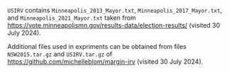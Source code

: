 `USIRV` contains `Minneapolis_2013_Mayor.txt`, `Minneapolis_2017_Mayor.txt`, and `Minneapolis_2021_Mayor.txt` taken from https://vote.minneapolismn.gov/results-data/election-results/ (visited 30 July 2024).

Additional files used in expriments can be obtained from files `NSW2015.tar.gz` and `USIRV.tar.gz` of https://github.com/michelleblom/margin-irv (visited 30 July 2024).
